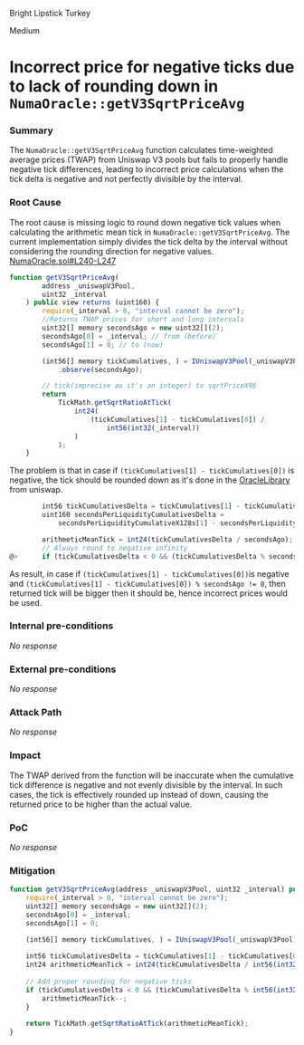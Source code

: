Bright Lipstick Turkey

Medium

# Incorrect price for negative ticks due to lack of rounding down in `NumaOracle::getV3SqrtPriceAvg`

### Summary

The `NumaOracle::getV3SqrtPriceAvg` function calculates time-weighted average prices (TWAP) from Uniswap V3 pools but fails to properly handle negative tick differences, leading to incorrect price calculations when the tick delta is negative and not perfectly divisible by the interval.


### Root Cause

The root cause is missing logic to round down negative tick values when calculating the arithmetic mean tick in  `NumaOracle::getV3SqrtPriceAvg`. The current implementation simply divides the tick delta by the interval without considering the rounding direction for negative values.
[NumaOracle.sol#L240-L247](https://github.com/sherlock-audit/2024-12-numa-audit/blob/ae1d7781efb4cb2c3a40c642887ddadeecabb97d/Numa/contracts/NumaProtocol/NumaOracle.sol#L240-L247)
```js
function getV3SqrtPriceAvg(
        address _uniswapV3Pool,
        uint32 _interval
    ) public view returns (uint160) {
        require(_interval > 0, "interval cannot be zero");
        //Returns TWAP prices for short and long intervals
        uint32[] memory secondsAgo = new uint32[](2);
        secondsAgo[0] = _interval; // from (before)
        secondsAgo[1] = 0; // to (now)

        (int56[] memory tickCumulatives, ) = IUniswapV3Pool(_uniswapV3Pool)
            .observe(secondsAgo);

        // tick(imprecise as it's an integer) to sqrtPriceX96
        return
            TickMath.getSqrtRatioAtTick(
                int24(
                    (tickCumulatives[1] - tickCumulatives[0]) /
                        int56(int32(_interval))
                )
            );
    }
```
The problem is that in case if `(tickCumulatives[1] - tickCumulatives[0])` is negative, the tick should be rounded down as it's done in the [OracleLibrary](https://github.com/Uniswap/v3-periphery/blob/697c2474757ea89fec12a4e6db16a574fe259610/contracts/libraries/OracleLibrary.sol#L16-L41) from uniswap.
```js
        int56 tickCumulativesDelta = tickCumulatives[1] - tickCumulatives[0];
        uint160 secondsPerLiquidityCumulativesDelta =
            secondsPerLiquidityCumulativeX128s[1] - secondsPerLiquidityCumulativeX128s[0];

        arithmeticMeanTick = int24(tickCumulativesDelta / secondsAgo);
        // Always round to negative infinity
@>      if (tickCumulativesDelta < 0 && (tickCumulativesDelta % secondsAgo != 0)) arithmeticMeanTick--;
```
As result, in case if `(tickCumulatives[1] - tickCumulatives[0])`is negative and `(tickCumulatives[1] - tickCumulatives[0]) % secondsAgo != 0`, then returned tick will be bigger then it should be, hence incorrect prices would be used.

### Internal pre-conditions

_No response_

### External pre-conditions

_No response_

### Attack Path

_No response_

### Impact

The TWAP derived from the function will be inaccurate when the cumulative tick difference is negative and not evenly divisible by the interval. In such cases, the tick is effectively rounded up instead of down, causing the returned price to be higher than the actual value.

### PoC

_No response_

### Mitigation

```js
function getV3SqrtPriceAvg(address _uniswapV3Pool, uint32 _interval) public view returns (uint160) {
    require(_interval > 0, "interval cannot be zero");
    uint32[] memory secondsAgo = new uint32[](2);
    secondsAgo[0] = _interval;
    secondsAgo[1] = 0;

    (int56[] memory tickCumulatives, ) = IUniswapV3Pool(_uniswapV3Pool).observe(secondsAgo);
    
    int56 tickCumulativesDelta = tickCumulatives[1] - tickCumulatives[0];
    int24 arithmeticMeanTick = int24(tickCumulativesDelta / int56(int32(_interval)));
    
    // Add proper rounding for negative ticks
    if (tickCumulativesDelta < 0 && (tickCumulativesDelta % int56(int32(_interval)) != 0)) {
        arithmeticMeanTick--;
    }
    
    return TickMath.getSqrtRatioAtTick(arithmeticMeanTick);
}
```